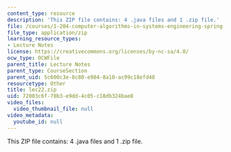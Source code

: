 ```yaml
---
content_type: resource
description: 'This ZIP file contains: 4 .java files and 1 .zip file.'
file: /courses/1-204-computer-algorithms-in-systems-engineering-spring-2010/72003c6f78b3e9dd4c05c18db324bae8_lec22.zip
file_type: application/zip
learning_resource_types:
- Lecture Notes
license: https://creativecommons.org/licenses/by-nc-sa/4.0/
ocw_type: OCWFile
parent_title: Lecture Notes
parent_type: CourseSection
parent_uid: 5c600c3e-8c80-e984-8a10-ac99c18efd48
resourcetype: Other
title: lec22.zip
uid: 72003c6f-78b3-e9dd-4c05-c18db324bae8
video_files:
  video_thumbnail_file: null
video_metadata:
  youtube_id: null
---
```

This ZIP file contains: 4 .java files and 1 .zip file.